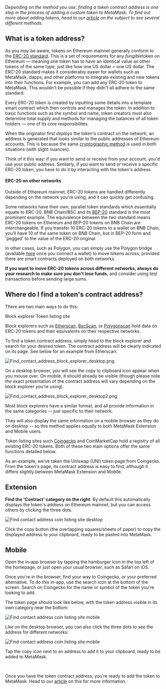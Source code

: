 *Depending on the method you use, finding a token contract address is one step in the process of adding a custom token to MetaMask. To find out more about adding tokens, head to our [article](https://support.metamask.io/hc/en-us/articles/360015489031) on the subject to see several different methods.*


**What is a token address?**
----------------------------


As you may be aware, tokens on Ethereum mainnet generally conform to the [ERC-20 standard](https://ethereum.org/en/developers/docs/standards/tokens/erc-20/#top). This is a set of requirements for any *fungible*token on Ethereum — meaning one token has to have an identical value as other tokens of the same type, just like how one US dollar = one US dollar. The ERC-20 standard makes it considerably easier for wallets such as MetaMask, dapps, and other platforms to integrate existing and new tokens into their functions. For example, you can add any ERC-20 token to MetaMask. This wouldn't be possible if they didn't all adhere to the same standard.


Every ERC-20 token is created by inputting some details into a template smart contract which then controls and manages the token. In addition to basic functions such as the symbol and name, token creators must also determine total supply and methods for managing the balances of all token holders — one of its core responsibilites. 


When the originator first *deploys* the token's contract on the network, an address is generated that looks similar to the public addresses of Ethereum accounts. This is because the same [cryptographic method](https://en.wikipedia.org/wiki/Ethereum#:~:text=the%20blockchain.%5B66%5D-,Addresses,they%20are%20determined%20by%20sender%20and%20creation%20transaction%20nonce.%5B26%5D,-Virtual%20machine) is used in both situations (with slight nuances). 


Think of it this way: if you want to send or receive from your account, you'd use your public address. Similarly, if you want to send or receive a specific ERC-20 token, you have to do it by interacting with the token's address.



#### ERC-20 on other networks


Outside of Ethereum mainnet, ERC-20 tokens are handled differently depending on the network you're using, and it can quickly get confusing.


Some networks have their own, parallel token standards which essentially equate to ERC-20. BNB Chain/BSC and its [BEP-20](https://academy.binance.com/en/glossary/bep-20) standard is the most prominent example. The equivalence between the two standard means ERC-20 tokens on Ethereum and BEP-20 tokens on BNB Chain are interchangeable. If you transfer 10 ERC-20 tokens to a wallet on BNB Chain, you'll have 10 of the same token on BNB Chain, but in BEP-20 form and 'pegged' to the value of the ERC-20 original.


In other cases, such as Polygon, you can simply use the Polygon bridge (available [here](https://wallet.polygon.technology/) once you connect a wallet) to move tokens across, provided there are smart contracts deployed on both networks. 


**If you want to move ERC-20 tokens across different networks, always do your research to make sure you don't lose funds**, and consider using test transactions before sending large sums.



**Where do I find a token's contract address?**
-----------------------------------------------


There are two main ways to do this:




Block explorer Token listing site


Block explorers such as [Etherscan](https://etherscan.io/), [BscScan](https://bscscan.com/), or [Polygonscan](https://polygonscan.com/) hold data on ERC-20 tokens and their equivalents on their respective networks.


To find a token contract address, simply head to the block explorer and search for your desired token. The contract address will be clearly indicated on its page. See below for an example from Etherscan:


![Find_contact_address_block_explorer_desktop.png](https://support.metamask.io/hc/article_attachments/10108723196443)


On a desktop browser, you will see the copy to clipboard icon appear when you mouse over. On mobile, it should already be visible (though please note the exact presentation of the contract address will vary depending on the block explorer you're using). 


![Find_contact_address_block_explorer_desktop2.png](https://support.metamask.io/hc/article_attachments/10108707416603)


Most block explorers have a similar format, and all provide information in the same categories -- just specific to their network.


They will also display the same information on a mobile browser as they do on desktop -- so this method applies equally to both MetaMask Extension and Mobile users.




Token listing sites such [Coingecko](https://www.coingecko.com) and CoinMarketCap hold a registry of all existing ERC-20 tokens. Both of these two main options offer the same functions detailed below.


As an example, we've taken the Uniswap (UNI) token page from Coingecko. From the token's page, its contract address is easy to find, although it differs slightly between MetaMask Extension and Mobile.


Extension
---------


**Find the 'Contract' category on the right**. By default this automatically displays the token's address on Ethereum mainnet, but you can access others by clicking the three dots.


![Find contact address coin listing site desktop](https://support.metamask.io/hc/article_attachments/10108529565083)


Click the copy button (the overlapping squares/sheets of paper) to copy the displayed address to your clipboard, ready to be pasted into MetaMask.


Mobile
------


Open the in-app browser by tapping the hamburger icon in the top left of the homepage, or just open your usual browser, such as Safari on iOS.


Once you're in the browser, find your way to Coingecko, or your preferred alternative. To do this in-app, use the search icon at the bottom of the screen. Search on Coingecko for the name or symbol of the token you're looking to add.


The token page should look like below, with the token address visible in its own category near the bottom:


![Find contact address coin listing site mobile](https://support.metamask.io/hc/article_attachments/10108545523355)


Like on the desktop browser, you can also click the three dots to see the address for different networks:


![Find contact address coin listing site mobile](https://support.metamask.io/hc/article_attachments/10108545532443)


Tap the copy icon next to an address to add it to your clipboard, ready to be added to MetaMask.




 


Once you have the token contract address, you're ready to add the token to MetaMask. Head to our [article](https://support.metamask.io/hc/en-us/articles/360015489031) on this for more information. 

